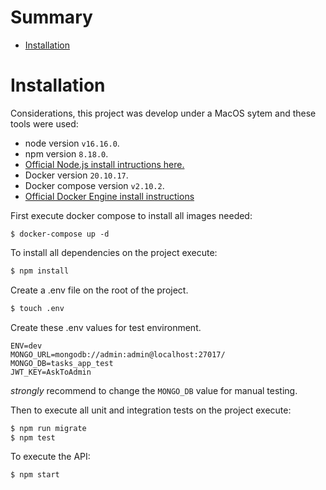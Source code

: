# Summary

* [Installation](#installation)

# Installation
Considerations, this project was develop under a MacOS sytem and these tools were used:
- node version `v16.16.0`.
- npm version `8.18.0`.
- [Official Node.js install intructions here.](https://nodejs.org/en/download/)
- Docker version `20.10.17`.
- Docker compose version `v2.10.2`.
- [Official Docker Engine install instructions](https://docs.docker.com/engine/install/)

First execute docker compose to install all images needed:
```terminal
$ docker-compose up -d
```

To install all dependencies on the project execute:
```cmd
$ npm install
```

Create a .env file on the root of the project.
```cmd
$ touch .env
```

Create these .env values for test environment.
```environment
ENV=dev
MONGO_URL=mongodb://admin:admin@localhost:27017/
MONGO_DB=tasks_app_test
JWT_KEY=AskToAdmin
```

*strongly* recommend to change the `MONGO_DB` value for manual testing. 

Then to execute all unit and integration tests on the project execute:
```cmd
$ npm run migrate
$ npm test
```

To execute the API:
```cmd
$ npm start
```
